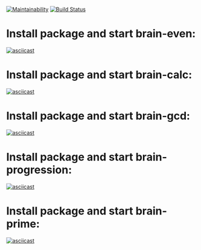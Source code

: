 [![Maintainability](https://api.codeclimate.com/v1/badges/c7ecba32594932752457/maintainability)](https://codeclimate.com/github/MaksimPerepeliuk/project-lvl1-s508/maintainability)
[![Build Status](https://travis-ci.com/MaksimPerepeliuk/project-lvl1-s508.svg?branch=master)](https://travis-ci.com/MaksimPerepeliuk/project-lvl1-s508)

# Install package and start brain-even:
[![asciicast](https://asciinema.org/a/WdODxuSuKdD7D0H14TLgoT9vY.svg)](https://asciinema.org/a/WdODxuSuKdD7D0H14TLgoT9vY)
# Install package and start brain-calc:
[![asciicast](https://asciinema.org/a/wiED60TPRclSKpFlLuEXv8l63.svg)](https://asciinema.org/a/wiED60TPRclSKpFlLuEXv8l63)
# Install package and start brain-gcd:
[![asciicast](https://asciinema.org/a/xnVz2eSFItIEyeidGgE50t55Z.svg)](https://asciinema.org/a/xnVz2eSFItIEyeidGgE50t55Z)
# Install package and start brain-progression:
[![asciicast](https://asciinema.org/a/jkc1ka3RrtjngEENwSJt4WSCc.svg)](https://asciinema.org/a/jkc1ka3RrtjngEENwSJt4WSCc)
# Install package and start brain-prime:
[![asciicast](https://asciinema.org/a/Y0qEp27BUEyjfII34WJMXuO6O.svg)](https://asciinema.org/a/Y0qEp27BUEyjfII34WJMXuO6O)
